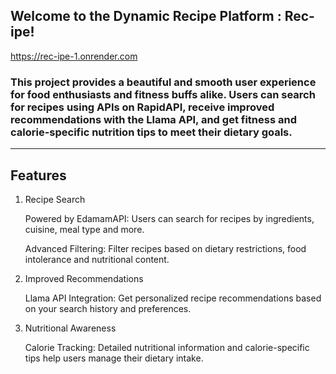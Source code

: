 ## Welcome to the Dynamic Recipe Platform : Rec-ipe! ##
https://rec-ipe-1.onrender.com
### This project provides a beautiful and smooth user experience for food enthusiasts and fitness buffs alike. Users can search for recipes using APIs on RapidAPI, receive improved recommendations with the Llama API, and get fitness and calorie-specific nutrition tips to meet their dietary goals. ###
------------------------------------------------------------------------------------------------------
## Features ##
1. Recipe Search

    Powered by EdamamAPI: Users can search for recipes by ingredients, cuisine, meal type and more.

    Advanced Filtering: Filter recipes based on dietary restrictions, food intolerance and nutritional content.

2. Improved Recommendations

    Llama API Integration: Get personalized recipe recommendations based on your search history and preferences.

3. Nutritional Awareness

    Calorie Tracking: Detailed nutritional information and calorie-specific tips help users manage their dietary intake.